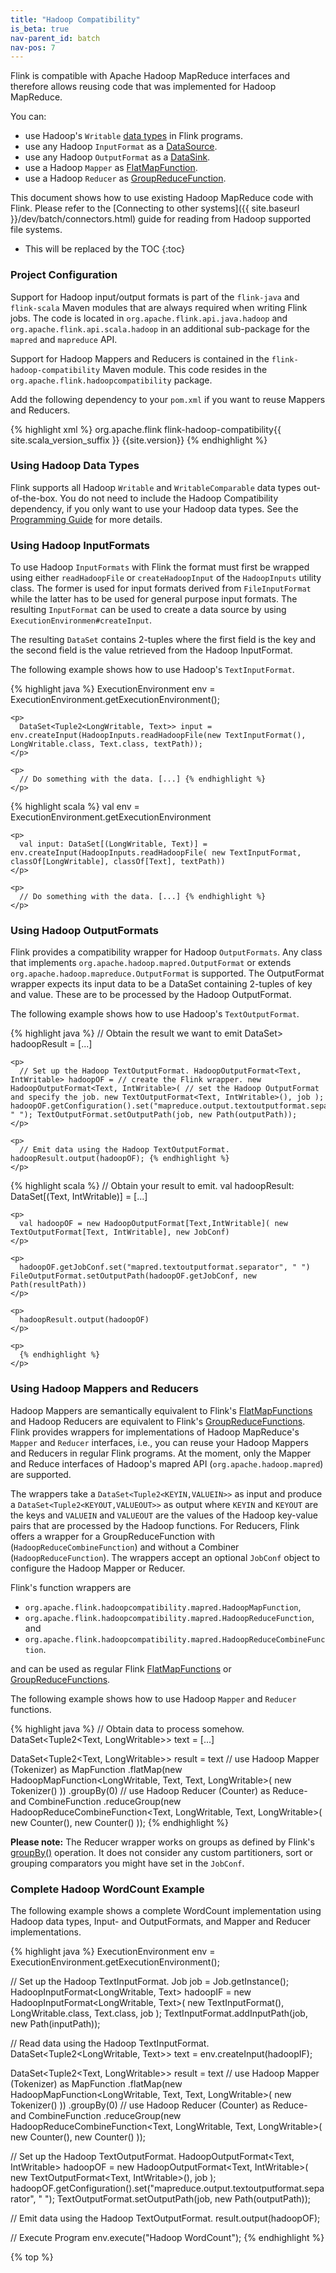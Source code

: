 ```yaml
---
title: "Hadoop Compatibility"
is_beta: true
nav-parent_id: batch
nav-pos: 7
---
```

<!--
Licensed to the Apache Software Foundation (ASF) under one
or more contributor license agreements.  See the NOTICE file
distributed with this work for additional information
regarding copyright ownership.  The ASF licenses this file
to you under the Apache License, Version 2.0 (the
"License"); you may not use this file except in compliance
with the License.  You may obtain a copy of the License at

  http://www.apache.org/licenses/LICENSE-2.0

Unless required by applicable law or agreed to in writing,
software distributed under the License is distributed on an
"AS IS" BASIS, WITHOUT WARRANTIES OR CONDITIONS OF ANY
KIND, either express or implied.  See the License for the
specific language governing permissions and limitations
under the License.
-->

Flink is compatible with Apache Hadoop MapReduce interfaces and therefore allows reusing code that was implemented for Hadoop MapReduce.

You can:

- use Hadoop's `Writable` [data types](index.html#data-types) in Flink programs.
- use any Hadoop `InputFormat` as a [DataSource](index.html#data-sources).
- use any Hadoop `OutputFormat` as a [DataSink](index.html#data-sinks).
- use a Hadoop `Mapper` as [FlatMapFunction](dataset_transformations.html#flatmap).
- use a Hadoop `Reducer` as [GroupReduceFunction](dataset_transformations.html#groupreduce-on-grouped-dataset).

This document shows how to use existing Hadoop MapReduce code with Flink. Please refer to the [Connecting to other systems]({{ site.baseurl }}/dev/batch/connectors.html) guide for reading from Hadoop supported file systems.

- This will be replaced by the TOC {:toc}

### Project Configuration

Support for Hadoop input/output formats is part of the `flink-java` and `flink-scala` Maven modules that are always required when writing Flink jobs. The code is located in `org.apache.flink.api.java.hadoop` and `org.apache.flink.api.scala.hadoop` in an additional sub-package for the `mapred` and `mapreduce` API.

Support for Hadoop Mappers and Reducers is contained in the `flink-hadoop-compatibility` Maven module. This code resides in the `org.apache.flink.hadoopcompatibility` package.

Add the following dependency to your `pom.xml` if you want to reuse Mappers and Reducers.

{% highlight xml %}
<dependency>
    <groupid>org.apache.flink</groupid>
    <artifactid>flink-hadoop-compatibility{{ site.scala_version_suffix }}</artifactid>
    <version>{{site.version}}</version>
</dependency>
{% endhighlight %}

### Using Hadoop Data Types

Flink supports all Hadoop `Writable` and `WritableComparable` data types out-of-the-box. You do not need to include the Hadoop Compatibility dependency, if you only want to use your Hadoop data types. See the [Programming Guide](index.html#data-types) for more details.

### Using Hadoop InputFormats

To use Hadoop `InputFormats` with Flink the format must first be wrapped using either `readHadoopFile` or `createHadoopInput` of the `HadoopInputs` utility class. The former is used for input formats derived from `FileInputFormat` while the latter has to be used for general purpose input formats. The resulting `InputFormat` can be used to create a data source by using `ExecutionEnvironmen#createInput`.

The resulting `DataSet` contains 2-tuples where the first field is the key and the second field is the value retrieved from the Hadoop InputFormat.

The following example shows how to use Hadoop's `TextInputFormat`.

<div class="codetabs">
  <div data-lang="java">
    <p>
      {% highlight java %} ExecutionEnvironment env = ExecutionEnvironment.getExecutionEnvironment();
    </p>
    
    <p>
      DataSet<Tuple2<LongWritable, Text>> input = env.createInput(HadoopInputs.readHadoopFile(new TextInputFormat(), LongWritable.class, Text.class, textPath));
    </p>
    
    <p>
      // Do something with the data. [...] {% endhighlight %}
    </p>
  </div>
  
  <div data-lang="scala">
    <p>
      {% highlight scala %} val env = ExecutionEnvironment.getExecutionEnvironment
    </p>
    
    <p>
      val input: DataSet[(LongWritable, Text)] = env.createInput(HadoopInputs.readHadoopFile( new TextInputFormat, classOf[LongWritable], classOf[Text], textPath))
    </p>
    
    <p>
      // Do something with the data. [...] {% endhighlight %}
    </p>
  </div>
</div>

### Using Hadoop OutputFormats

Flink provides a compatibility wrapper for Hadoop `OutputFormats`. Any class that implements `org.apache.hadoop.mapred.OutputFormat` or extends `org.apache.hadoop.mapreduce.OutputFormat` is supported. The OutputFormat wrapper expects its input data to be a DataSet containing 2-tuples of key and value. These are to be processed by the Hadoop OutputFormat.

The following example shows how to use Hadoop's `TextOutputFormat`.

<div class="codetabs">
  <div data-lang="java">
    <p>
      {% highlight java %} // Obtain the result we want to emit DataSet<Tuple2<Text, IntWritable>> hadoopResult = [...]
    </p>
    
    <p>
      // Set up the Hadoop TextOutputFormat. HadoopOutputFormat<Text, IntWritable> hadoopOF = // create the Flink wrapper. new HadoopOutputFormat<Text, IntWritable>( // set the Hadoop OutputFormat and specify the job. new TextOutputFormat<Text, IntWritable>(), job ); hadoopOF.getConfiguration().set("mapreduce.output.textoutputformat.separator", " "); TextOutputFormat.setOutputPath(job, new Path(outputPath));
    </p>
    
    <p>
      // Emit data using the Hadoop TextOutputFormat. hadoopResult.output(hadoopOF); {% endhighlight %}
    </p>
  </div>
  
  <div data-lang="scala">
    <p>
      {% highlight scala %} // Obtain your result to emit. val hadoopResult: DataSet[(Text, IntWritable)] = [...]
    </p>
    
    <p>
      val hadoopOF = new HadoopOutputFormat[Text,IntWritable]( new TextOutputFormat[Text, IntWritable], new JobConf)
    </p>
    
    <p>
      hadoopOF.getJobConf.set("mapred.textoutputformat.separator", " ") FileOutputFormat.setOutputPath(hadoopOF.getJobConf, new Path(resultPath))
    </p>
    
    <p>
      hadoopResult.output(hadoopOF)
    </p>
    
    <p>
      {% endhighlight %}
    </p>
  </div>
</div>

### Using Hadoop Mappers and Reducers

Hadoop Mappers are semantically equivalent to Flink's [FlatMapFunctions](dataset_transformations.html#flatmap) and Hadoop Reducers are equivalent to Flink's [GroupReduceFunctions](dataset_transformations.html#groupreduce-on-grouped-dataset). Flink provides wrappers for implementations of Hadoop MapReduce's `Mapper` and `Reducer` interfaces, i.e., you can reuse your Hadoop Mappers and Reducers in regular Flink programs. At the moment, only the Mapper and Reduce interfaces of Hadoop's mapred API (`org.apache.hadoop.mapred`) are supported.

The wrappers take a `DataSet<Tuple2<KEYIN,VALUEIN>>` as input and produce a `DataSet<Tuple2<KEYOUT,VALUEOUT>>` as output where `KEYIN` and `KEYOUT` are the keys and `VALUEIN` and `VALUEOUT` are the values of the Hadoop key-value pairs that are processed by the Hadoop functions. For Reducers, Flink offers a wrapper for a GroupReduceFunction with (`HadoopReduceCombineFunction`) and without a Combiner (`HadoopReduceFunction`). The wrappers accept an optional `JobConf` object to configure the Hadoop Mapper or Reducer.

Flink's function wrappers are

- `org.apache.flink.hadoopcompatibility.mapred.HadoopMapFunction`,
- `org.apache.flink.hadoopcompatibility.mapred.HadoopReduceFunction`, and
- `org.apache.flink.hadoopcompatibility.mapred.HadoopReduceCombineFunction`.

and can be used as regular Flink [FlatMapFunctions](dataset_transformations.html#flatmap) or [GroupReduceFunctions](dataset_transformations.html#groupreduce-on-grouped-dataset).

The following example shows how to use Hadoop `Mapper` and `Reducer` functions.

{% highlight java %} // Obtain data to process somehow. DataSet<Tuple2<Text, LongWritable>> text = [...]

DataSet<Tuple2<Text, LongWritable>> result = text // use Hadoop Mapper (Tokenizer) as MapFunction .flatMap(new HadoopMapFunction<LongWritable, Text, Text, LongWritable>( new Tokenizer() )) .groupBy(0) // use Hadoop Reducer (Counter) as Reduce- and CombineFunction .reduceGroup(new HadoopReduceCombineFunction<Text, LongWritable, Text, LongWritable>( new Counter(), new Counter() )); {% endhighlight %}

**Please note:** The Reducer wrapper works on groups as defined by Flink's [groupBy()](dataset_transformations.html#transformations-on-grouped-dataset) operation. It does not consider any custom partitioners, sort or grouping comparators you might have set in the `JobConf`.

### Complete Hadoop WordCount Example

The following example shows a complete WordCount implementation using Hadoop data types, Input- and OutputFormats, and Mapper and Reducer implementations.

{% highlight java %} ExecutionEnvironment env = ExecutionEnvironment.getExecutionEnvironment();

// Set up the Hadoop TextInputFormat. Job job = Job.getInstance(); HadoopInputFormat<LongWritable, Text> hadoopIF = new HadoopInputFormat<LongWritable, Text>( new TextInputFormat(), LongWritable.class, Text.class, job ); TextInputFormat.addInputPath(job, new Path(inputPath));

// Read data using the Hadoop TextInputFormat. DataSet<Tuple2<LongWritable, Text>> text = env.createInput(hadoopIF);

DataSet<Tuple2<Text, LongWritable>> result = text // use Hadoop Mapper (Tokenizer) as MapFunction .flatMap(new HadoopMapFunction<LongWritable, Text, Text, LongWritable>( new Tokenizer() )) .groupBy(0) // use Hadoop Reducer (Counter) as Reduce- and CombineFunction .reduceGroup(new HadoopReduceCombineFunction<Text, LongWritable, Text, LongWritable>( new Counter(), new Counter() ));

// Set up the Hadoop TextOutputFormat. HadoopOutputFormat<Text, IntWritable> hadoopOF = new HadoopOutputFormat<Text, IntWritable>( new TextOutputFormat<Text, IntWritable>(), job ); hadoopOF.getConfiguration().set("mapreduce.output.textoutputformat.separator", " "); TextOutputFormat.setOutputPath(job, new Path(outputPath));

// Emit data using the Hadoop TextOutputFormat. result.output(hadoopOF);

// Execute Program env.execute("Hadoop WordCount"); {% endhighlight %}

{% top %}